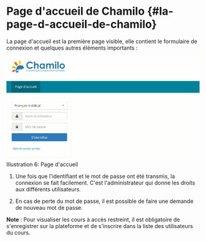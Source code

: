 # Page d'accueil de Chamilo {#la-page-d-accueil-de-chamilo}

La page d'accueil est la première page visible, elle contient le formulaire de connexion et quelques autres éléments importants :

![](assets/image9.png)Illustration 6: Page d'accueil

1. Une fois que l'identifiant et le mot de passe ont été transmis, la connexion se fait facilement. C'est l'administrateur qui donne les droits aux différents utilisateurs.

2. En cas de perte du mot de passe, il est possible de faire une demande de nouveau mot de passe.

**Note** : Pour visualiser les cours à accès restreint, il est obligatoire de s'enregistrer sur la plateforme et de s'inscrire dans la liste des utilisateurs du cours.

